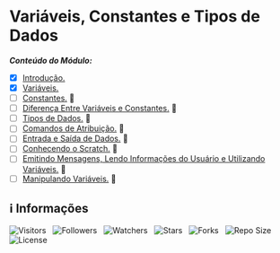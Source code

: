 <!-- Título -->
# Variáveis, Constantes e Tipos de Dados

***Conteúdo do Módulo:***

* [x] [Introdução.](https://github.com/Devsgeeknerd/cla-int-var-con-tip-dad-log-par-pro-com-bas)
* [x] [Variáveis.](https://github.com/Devsgeeknerd/cla-var-var-con-tip-dad-log-par-pro-com-bas)
* [ ] [Constantes.](https://github.com/Devsgeeknerd/cla-con-var-con-tip-dad-log-par-pro-com-bas) &#128679;
* [ ] [Diferença Entre Variáveis e Constantes.](https://github.com/Devsgeeknerd/cla-dif-ent-var-con-var-con-tip-dad-log-par-pro-com-bas) &#128679;
* [ ] [Tipos de Dados.](https://github.com/Devsgeeknerd/cla-tip-dad-var-con-tip-dad-log-par-pro-com-bas) &#128679;
* [ ] [Comandos de Atribuição.](https://github.com/Devsgeeknerd/cla-com-atr-var-con-tip-dad-log-par-pro-com-bas) &#128679;
* [ ] [Entrada e Saída de Dados.](https://github.com/Devsgeeknerd/cla-ent-sai-dad-var-con-tip-dad-log-par-pro-com-bas) &#128679;
* [ ] [Conhecendo o Scratch.](https://github.com/Devsgeeknerd/cla-con-scr-var-con-tip-dad-log-par-pro-com-bas) &#128679;
* [ ] [Emitindo Mensagens, Lendo Informações do Usuário e Utilizando Variáveis.](https://github.com/Devsgeeknerd/cla-emt-men-len-inf-usu-uti-var-var-con-tip-dad-log-par-pro-com-bas) &#128679;
* [ ] [Manipulando Variáveis.](https://github.com/Devsgeeknerd/cla-man-var-var-con-tip-dad-log-par-pro-com-bas) &#128679;

<!-- Information -->
## &#8505; Informações

![Visitors](https://api.visitorbadge.io/api/visitors?path=Devsgeeknerd%2Fmod-var-con-tip-dad-log-par-pro-com-bas&label=Visitantes&labelColor=%23f9e64f&countColor=%23008000&style=plastic "Total de Visitas")
&nbsp;
![Followers](https://img.shields.io/github/followers/Devsgeeknerd?style=p&label=Seguidores&labelColor=f9e64f&color=008000 "Total de Seguidores")
&nbsp;
![Watchers](https://img.shields.io/github/watchers/Devsgeeknerd/mod-var-con-tip-dad-log-par-pro-com-bas?style=p&label=Observadores&labelColor=f9e64f&color=008000 "Total de Observadores")
&nbsp;
![Stars](https://img.shields.io/github/stars/Devsgeeknerd/mod-var-con-tip-dad-log-par-pro-com-bas?style=p&label=Estrelas&labelColor=f9e64f&color=008000 "Total de Estrelas")
&nbsp;
![Forks](https://img.shields.io/github/forks/Devsgeeknerd/mod-var-con-tip-dad-log-par-pro-com-bas?style=p&label=Bifurcações&labelColor=f9e64f&color=008000 "Total de Bifurcações")
&nbsp;
![Repo Size](https://img.shields.io/github/repo-size/Devsgeeknerd/mod-var-con-tip-dad-log-par-pro-com-bas?style=p&label=Tamanho&labelColor=f9e64f&color=008000& "Tamanho do Repositório")
&nbsp;
![License](https://img.shields.io/github/license/Devsgeeknerd/mod-var-con-tip-dad-log-par-pro-com-bas?style=p&label=Licença&labelColor=f9e64f&color=008000 "Licença do Repositório")
